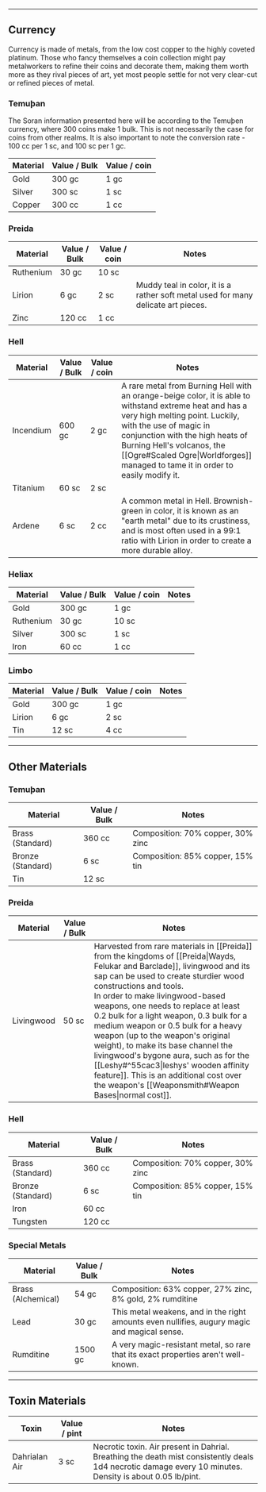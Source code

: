 -- - -
## Currency

Currency is made of metals, from the low cost copper to the highly coveted platinum. Those who fancy themselves a coin collection might pay metalworkers to refine their coins and decorate them, making them worth more as they rival pieces of art, yet most people settle for not very clear-cut or refined pieces of metal. 

### Temuþan

The Soran information presented here will be according to the Temuþen currency, where 300 coins make 1 bulk. This is not necessarily the case for coins from other realms.
It is also important to note the conversion rate - 100 cc per 1 sc, and 100 sc per 1 gc.

| **Material** | **Value / Bulk** | **Value / coin** |
| ------------ | ---------------- | ---------------- |
| Gold         | 300 gc           | 1 gc             |
| Silver       | 300 sc           | 1 sc             |
| Copper       | 300 cc           | 1 cc             |
### Preida

| **Material** | **Value / Bulk** | **Value / coin** | **Notes**                                                                         |
| ------------ | ---------------- | ---------------- | --------------------------------------------------------------------------------- |
| Ruthenium    | 30 gc            | 10 sc            |                                                                                   |
| Lirion       | 6 gc             | 2 sc             | Muddy teal in color, it is a rather soft metal used for many delicate art pieces. |
| Zinc         | 120 cc           | 1 cc             |                                                                                   |
### Hell

| **Material** | **Value / Bulk** | **Value / coin** | **Notes**                                                                                                                                                                                                                                                                                                               |
| ------------ | ---------------- | ---------------- | ----------------------------------------------------------------------------------------------------------------------------------------------------------------------------------------------------------------------------------------------------------------------------------------------------------------------- |
| Incendium    | 600 gc           | 2 gc             | A rare metal from Burning Hell with an orange-beige color, it is able to withstand extreme heat and has a very high melting point. Luckily, with the use of magic in conjunction with the high heats of Burning Hell's volcanos, the [[Ogre#Scaled Ogre\|Worldforges]] managed to tame it in order to easily modify it. |
| Titanium     | 60 sc            | 2 sc             |                                                                                                                                                                                                                                                                                                                         |
| Ardene       | 6 sc             | 2 cc             | A common metal in Hell. Brownish-green in color, it is known as an "earth metal" due to its crustiness, and is most often used in a 99:1 ratio with Lirion in order to create a more durable alloy.                                                                                                                     |

### Heliax
| **Material** | **Value / Bulk** | **Value / coin** | **Notes** |
| ------------ | ---------------- | ---------------- | --------- |
| Gold         | 300 gc           | 1 gc             |           |
| Ruthenium    | 30 gc            | 10 sc            |           |
| Silver       | 300 sc           | 1 sc             |           |
| Iron         | 60 cc            | 1 cc             |           |
### Limbo

| **Material** | **Value / Bulk** | **Value / coin** | **Notes** |
| ------------ | ---------------- | ---------------- | --------- |
| Gold         | 300 gc           | 1 gc             |           |
| Lirion       | 6 gc             | 2 sc             |           |
| Tin          | 12 sc            | 4 cc             |           |

-- - -
## Other Materials
### Temuþan
 
| **Material**      | **Value / Bulk** | **Notes**                         |
| ----------------- | ---------------- | --------------------------------- |
| Brass (Standard)  | 360 cc           | Composition: 70% copper, 30% zinc |
| Bronze (Standard) | 6 sc             | Composition: 85% copper, 15% tin  |
| Tin               | 12 sc            |                                   |
### Preida

| **Material** | **Value / Bulk** | **Notes**                                                                                                                                                                                                                                                                                                                                                                                                                                                                                                                                                                                                                   |
| ------------ | ---------------- | --------------------------------------------------------------------------------------------------------------------------------------------------------------------------------------------------------------------------------------------------------------------------------------------------------------------------------------------------------------------------------------------------------------------------------------------------------------------------------------------------------------------------------------------------------------------------------------------------------------------------- |
| Livingwood   | 50 sc            | Harvested from rare materials in [[Preida]] from the kingdoms of [[Preida\|Wayds, Felukar and Barclade]], livingwood and its sap can be used to create sturdier wood constructions and tools.<br>In order to make livingwood-based weapons, one needs to replace at least 0.2 bulk for a light weapon, 0.3 bulk for a medium weapon or 0.5 bulk for a heavy weapon (up to the weapon's original weight), to make its base channel the livingwood's bygone aura, such as for the [[Leshy#^55cac3\|leshys' wooden affinity feature]]. This is an additional cost over the weapon's [[Weaponsmith#Weapon Bases\|normal cost]]. |

### Hell

| **Material**      | **Value / Bulk** | **Notes**                                                                                                                                                   |
| ----------------- | ---------------- | ----------------------------------------------------------------------------------------------------------------------------------------------------------- |
| Brass (Standard)  | 360 cc           | Composition: 70% copper, 30% zinc                                                                                                                           |
| Bronze (Standard) | 6 sc             | Composition: 85% copper, 15% tin                                                                                                                            |
| Iron              | 60 cc            |                                                                                                                                                             |
| Tungsten          | 120 cc           |                                                                                                                                                             |

### Special Metals
 
| **Material**       | **Value / Bulk** | **Notes**                                                                                    |
| ------------------ | ---------------- | -------------------------------------------------------------------------------------------- |
| Brass (Alchemical) | 54 gc            | Composition: 63% copper, 27% zinc, 8% gold, 2% rumditine                                     |
| Lead               | 30 gc            | This metal weakens, and in the right amounts even nullifies, augury magic and magical sense. |
| Rumditine          | 1500 gc          | A very magic-resistant metal, so rare that its exact properties aren't well-known.           |
- - -
## Toxin Materials
 
| **Toxin**     | **Value / pint** | **Notes**                                                                                                                                                |
| ------------- | ---------------- | -------------------------------------------------------------------------------------------------------------------------------------------------------- |
| Dahrialan Air | 3 sc             | Necrotic toxin. Air present in Dahrial. Breathing the death mist consistently deals 1d4 necrotic damage every 10 minutes. Density is about 0.05 lb/pint. |
